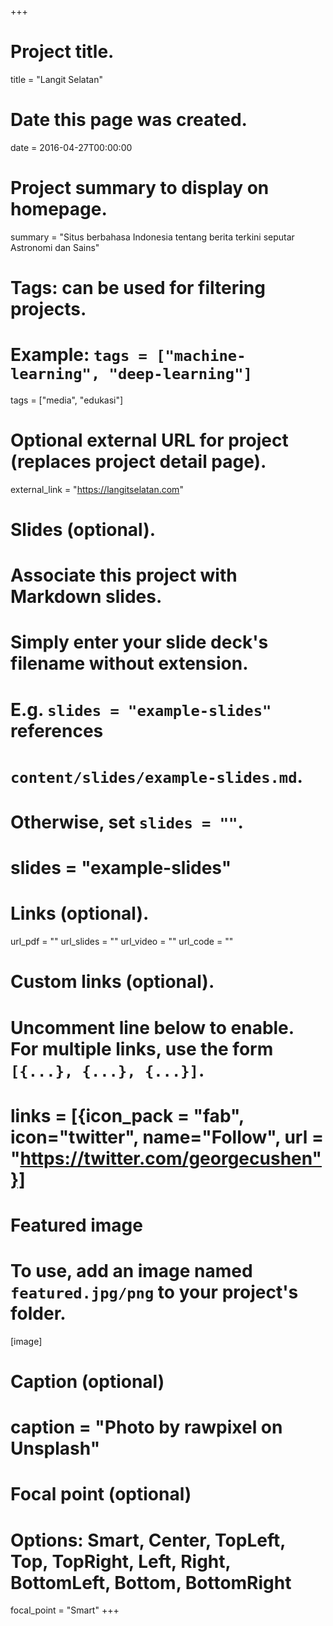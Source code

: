 +++
# Project title.
title = "Langit Selatan"

# Date this page was created.
date = 2016-04-27T00:00:00

# Project summary to display on homepage.
summary = "Situs berbahasa Indonesia tentang berita terkini seputar Astronomi dan Sains"

# Tags: can be used for filtering projects.
# Example: `tags = ["machine-learning", "deep-learning"]`
tags = ["media", "edukasi"]

# Optional external URL for project (replaces project detail page).
external_link = "https://langitselatan.com"

# Slides (optional).
#   Associate this project with Markdown slides.
#   Simply enter your slide deck's filename without extension.
#   E.g. `slides = "example-slides"` references 
#   `content/slides/example-slides.md`.
#   Otherwise, set `slides = ""`.
# slides = "example-slides"

# Links (optional).
url_pdf = ""
url_slides = ""
url_video = ""
url_code = ""

# Custom links (optional).
#   Uncomment line below to enable. For multiple links, use the form `[{...}, {...}, {...}]`.
# links = [{icon_pack = "fab", icon="twitter", name="Follow", url = "https://twitter.com/georgecushen"}]

# Featured image
# To use, add an image named `featured.jpg/png` to your project's folder. 
[image]
  # Caption (optional)
  # caption = "Photo by rawpixel on Unsplash"
  
  # Focal point (optional)
  # Options: Smart, Center, TopLeft, Top, TopRight, Left, Right, BottomLeft, Bottom, BottomRight
  focal_point = "Smart"
+++

